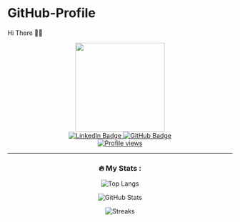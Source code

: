 # GitHub-Profile
Hi There 🤝🙌

<div id="header" align="center">
  <img src="https://media.giphy.com/media/v1.Y2lkPTc5MGI3NjExNTl2cWwzMWk5cjBrbTl5NzgxYmZrYjQzaWhleGJqbmdyeWU4Y2w0eSZlcD12MV9pbnRlcm5hbF9naWZfYnlfaWQmY3Q9Zw/CuuSHzuc0O166MRfjt/giphy.gif" width="200"/>
  

<div id="badges" align="center">
  <a href="https://www.linkedin.com/in/rahul-korde-b88198189/">
    <img src="https://img.shields.io/badge/LinkedIn-blue?style=for-the-badge&logo=linkedin&logoColor=white" alt="LinkedIn Badge"/>
  </a>
  <a href="https://github.com/RahulKorde19">
    <img src="https://img.shields.io/badge/GitHub-100000?style=for-the-badge&logo=github&logoColor=white" alt="GitHub Badge"/>
  </a>
</div>
<a href="https://github.com/RahulKorde19">
    <img src="https://komarev.com/ghpvc/?username=RahulKorde19" alt="Profile views"/>
  </a>

---

### :fire: My Stats :
![Top Langs](https://github-readme-stats.vercel.app/api/top-langs/?username=RahulKorde19&layout=compact&theme=vision-friendly-dark)

![GitHub Stats](https://github-readme-stats.vercel.app/api?username=RahulKorde19&show_icons=true&theme=radical)

![Streaks](https://github-readme-streak-stats.herokuapp.com/?user=RahulKorde19)


</div>
</div>
